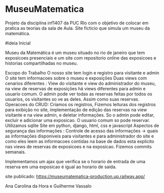 # MuseuMatematica
Projeto da disciplina inf1407 da PUC RIo com o objetivo de colocar em pratica as teorias da sala de Aula. Site ficticio que simula um museu da matemática.

#ideia Inicial 

Museu da Matemática é um museu situado no rio de janeiro que tem exposicoes presenciais e um site com repositorio online das exposicoes e historias compartilhadas no museu. 

Escopo do Trabalho
 O nosso site tem login e registro para visitante e admin
 O site tem informacoes sobre o museu e exposições
 Duas views com cenarios diferentes : View do visitante e view do administrador do museu, na view de reservas de exposições há views diferentes para admin e usuario comum. O admin pode ver todas as reservas feitas por todos os usuarios, os visitantes so ve as deles. Assim como suas reservas.
 Operacoes do CRUD: Criamos os registros, Fizemos leituras dos registros para exibição no site, implementação de edição das reservas na view visitante e na view admin, e deletar informações. So o admin pode editar, excluir e adicionar uma exposicao. O usuario comum so pode reservar.
 Utilizamos sqlite
 Site em python, django, html, css e javascript
 Aspectos de segurança das informações : Controle de acesso das informações -> quais as informações disponiveis para visitantes e para administrador do site e como eles leem as informacoes contidas na base de dados esta explicito nas views de reservas de exposicoes e na exposicao.
 Fizemos commits semanais.

Implementamos um ajax que verifica se o horario de entrada de uma reserva em uma exposicao é igual ao horario de saida.

site publicado: https://museumatematica-production.up.railway.app/

Ana Carolina da Hora e Guilherme Vassalo
